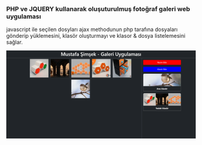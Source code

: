 ### PHP ve JQUERY kullanarak oluşuturulmuş fotoğraf galeri web uygulaması

javascript ile seçilen dosyları ajax methodunun php tarafına dosyaları gönderip yüklemesini, klasör oluşturmayı ve klasor & dosya listelemesini sağlar.

<img src="image.png" style="width: 80vw;" alt="">
